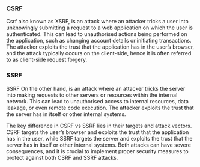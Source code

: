 ### CSRF
Csrf also known as XSRF, is an attack where an attacker tricks a user into unknowingly submitting a request to a web application on which the user is authenticated. This can lead to unauthorised actions being performed on the application, such as changing account details or initiating transactions. The attacker exploits the trust that the application has in the user’s browser, and the attack typically occurs on the client-side, hence it is often referred to as client-side request forgery.

### SSRF
SSRF On the other hand, is an attack where an attacker tricks the server into making requests to other servers or resources within the internal network. This can lead to unauthorised access to internal resources, data leakage, or even remote code execution. The attacker exploits the trust that the server has in itself or other internal systems.


The key difference in CSRF vs SSRF lies in their targets and attack vectors. CSRF targets the user’s browser and exploits the trust that the application has in the user, while SSRF targets the server and exploits the trust that the server has in itself or other internal systems. Both attacks can have severe consequences, and it is crucial to implement proper security measures to protect against both CSRF and SSRF attacks.
